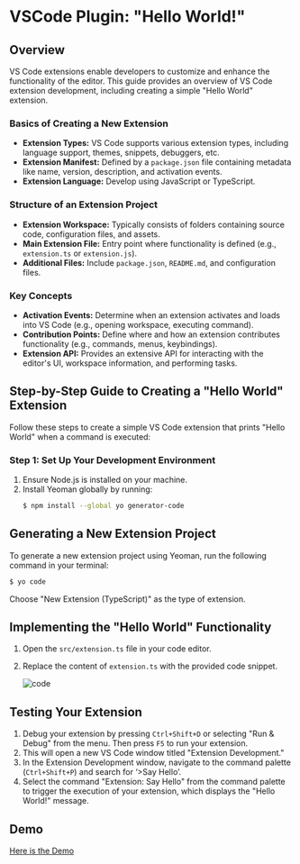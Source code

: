 # VSCode Plugin: "Hello World!"

## Overview

VS Code extensions enable developers to customize and enhance the functionality of the editor. This guide provides an overview of VS Code extension development, including creating a simple "Hello World" extension.

### Basics of Creating a New Extension

- **Extension Types:** VS Code supports various extension types, including language support, themes, snippets, debuggers, etc.
- **Extension Manifest:** Defined by a `package.json` file containing metadata like name, version, description, and activation events.
- **Extension Language:** Develop using JavaScript or TypeScript.

### Structure of an Extension Project

- **Extension Workspace:** Typically consists of folders containing source code, configuration files, and assets.
- **Main Extension File:** Entry point where functionality is defined (e.g., `extension.ts` or `extension.js`).
- **Additional Files:** Include `package.json`, `README.md`, and configuration files.

### Key Concepts

- **Activation Events:** Determine when an extension activates and loads into VS Code (e.g., opening workspace, executing command).
- **Contribution Points:** Define where and how an extension contributes functionality (e.g., commands, menus, keybindings).
- **Extension API:** Provides an extensive API for interacting with the editor's UI, workspace information, and performing tasks.

## Step-by-Step Guide to Creating a "Hello World" Extension

Follow these steps to create a simple VS Code extension that prints "Hello World" when a command is executed:

### Step 1: Set Up Your Development Environment

1. Ensure Node.js is installed on your machine.
2. Install Yeoman globally by running:
   ```bash
   $ npm install --global yo generator-code
## Generating a New Extension Project

To generate a new extension project using Yeoman, run the following command in your terminal:

```bash
$ yo code
```

Choose "New Extension (TypeScript)" as the type of extension.

## Implementing the "Hello World" Functionality

1. Open the `src/extension.ts` file in your code editor.
2. Replace the content of `extension.ts` with the provided code snippet.

   ![code](https://github.com/Apurv428/VSCode-Plugin_Hello-World/assets/84929607/29a88f10-4ce4-4803-897f-dcc1256517bf)



## Testing Your Extension

1. Debug your extension by pressing `Ctrl+Shift+D` or selecting "Run & Debug" from the menu. Then press `F5` to run your extension.
2. This will open a new VS Code window titled "Extension Development."
3. In the Extension Development window, navigate to the command palette (`Ctrl+Shift+P`) and search for ‘>Say Hello’.
4. Select the command "Extension: Say Hello" from the command palette to trigger the execution of your extension, which displays the "Hello World!" message.

## Demo

[Here is the Demo](https://drive.google.com/file/d/1Tn65bYPPfZZ4xpmzBb4zXSrR7_9vvIL1/view?usp=sharing)
